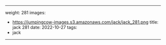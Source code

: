 
---
weight: 281
images:
- https://jumpingcow-images.s3.amazonaws.com/jack/jack_281.png
title: jack 281
date: 2022-10-27
tags:
- jack
---
